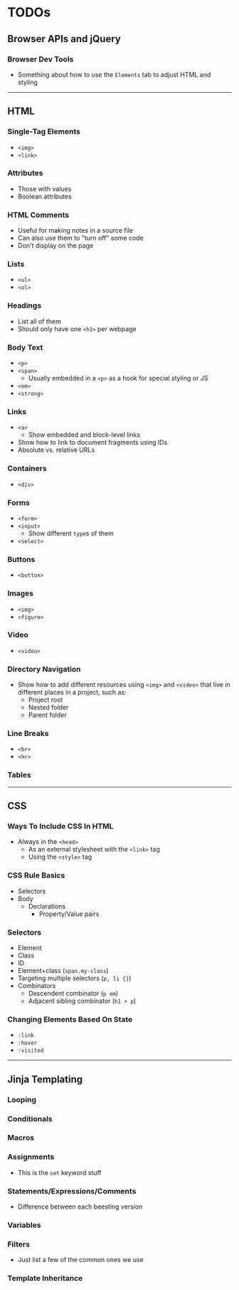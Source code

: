 # TODOs

## Browser APIs and jQuery

### Browser Dev Tools

-   Something about how to use the `Elements` tab to adjust HTML and styling

<hr>

## HTML

### Single-Tag Elements

-   `<img>`
-   `<link>`

### Attributes

-   Those with values
-   Boolean attributes

### HTML Comments

-   Useful for making notes in a source file
-   Can also use them to "turn off" some code
-   Don't display on the page

### Lists

-   `<ul>`
-   `<ol>`

### Headings

-   List all of them
-   Should only have one `<h1>` per webpage

### Body Text

-   `<p>`
-   `<span>`
    -   Usually embedded in a `<p>` as a hook for special styling or JS
-   `<em>`
-   `<strong>`

### Links

-   `<a>`
    -   Show embedded and block-level links
-   Show how to link to document fragments using IDs
-   Absolute vs. relative URLs

### Containers

-   `<div>`

### Forms

-   `<form>`
-   `<input>`
    -   Show different `type`s of them
-   `<select>`

### Buttons

-   `<button>`

### Images

-   `<img>`
-   `<figure>`

### Video

-   `<video>`

### Directory Navigation

-   Show how to add different resources using `<img>` and `<video>` that live in different places in a project, such as:
    -   Project root
    -   Nested folder
    -   Parent folder

### Line Breaks

-   `<br>`
-   `<hr>`

### Tables

<hr>

## CSS

### Ways To Include CSS In HTML
- Always in the `<head>`
    - As an external stylesheet with the `<link>` tag
    - Using the `<style>` tag

  

### CSS Rule Basics
- Selectors
- Body
    - Declarations
        - Property/Value pairs
 

### Selectors
- Element
- Class
- ID
- Element+class (`span.my-class`)
- Targeting multiple selectors (`p, li {}`)
- Combinators
    - Descendent combinator (`p em`)
    - Adjacent sibling combinator (`h1 + p`)


### Changing Elements Based On State
- `:link`
- `:hover`
- `:visited`



<hr>

## Jinja Templating

### Looping

### Conditionals

### Macros

### Assignments

-   This is the `set` keyword stuff

### Statements/Expressions/Comments

-   Difference between each beesting version

### Variables

### Filters

-   Just list a few of the common ones we use

### Template Inheritance

